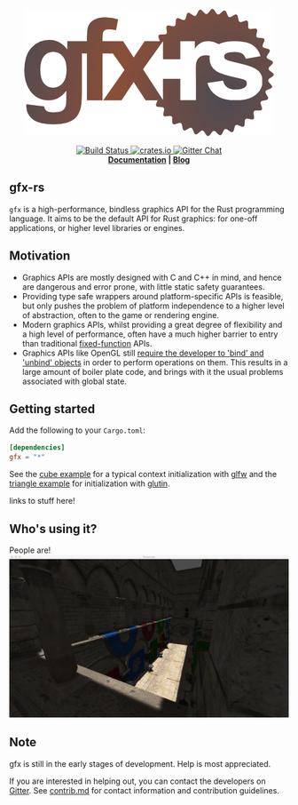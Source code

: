 <!--
    Copyright 2014 The Gfx-rs Developers.

    Licensed under the Apache License, Version 2.0 (the "License");
    you may not use this file except in compliance with the License.
    You may obtain a copy of the License at

        http://www.apache.org/licenses/LICENSE-2.0

    Unless required by applicable law or agreed to in writing, software
    distributed under the License is distributed on an "AS IS" BASIS,
    WITHOUT WARRANTIES OR CONDITIONS OF ANY KIND, either express or implied.
    See the License for the specific language governing permissions and
    limitations under the License.
-->
<p align="center">
  <img src="info/logo.png">
</p>
<p align="center">
  <a href="https://travis-ci.org/gfx-rs/gfx">
      <img src="https://img.shields.io/travis/gfx-rs/gfx/master.svg?style=flat-square" alt="Build Status">
  </a>
  <a href="https://crates.io/crates/gfx">
      <img src="http://meritbadge.herokuapp.com/gfx?style=flat-square" alt="crates.io">
  </a>
  <a href="https://gitter.im/gfx-rs/gfx">
    <img src="https://img.shields.io/badge/GITTER-join%20chat-green.svg?style=flat-square" alt="Gitter Chat">
  </a>
  <br>
  <strong><a href="http://gfx-rs.github.io/gfx/gfx/index.html">Documentation</a> | <a href="http://gfx-rs.github.io/">Blog</a> </strong>
</p>

## gfx-rs
`gfx` is a high-performance, bindless graphics API for the Rust programming language. It aims to be the default API for Rust graphics: for one-off applications, or higher level libraries or engines.

## Motivation

- Graphics APIs are mostly designed with C and C++ in mind, and hence are dangerous and error prone, with little static safety guarantees.
- Providing type safe wrappers around platform-specific APIs is feasible, but only pushes the problem of platform independence to a higher level of abstraction, often to the game or rendering engine.
- Modern graphics APIs, whilst providing a great degree of flexibility and a high level of performance, often have a much higher barrier to entry than traditional [fixed-function](https://en.wikipedia.org/wiki/Fixed-function) APIs.
- Graphics APIs like OpenGL still [require the developer to 'bind' and 'unbind' objects](http://www.arcsynthesis.org/gltut/Basics/Intro%20What%20is%20OpenGL.html#d0e887) in order to perform operations on them. This results in a large amount of boiler plate code, and brings with it the usual problems associated with global state.

## Getting started

Add the following to your `Cargo.toml`:

~~~toml
[dependencies]
gfx = "*"
~~~

See the [cube example](https://github.com/gfx-rs/gfx/tree/master/examples/cube) for a typical context
initialization with [glfw](https://github.com/PistonDevelopers/glfw-rs) and the [triangle example](https://github.com/gfx-rs/gfx/tree/master/examples/triangle) for initialization with [glutin](https://github.com/tomaka/glutin/).

links to stuff here!

## Who's using it?

People are!
![](https://raw.githubusercontent.com/csherratt/snowmew/master/.screenshot.jpg)

## Note

gfx is still in the early stages of development. Help is most appreciated.

If you are interested in helping out, you can contact the developers on [Gitter](https://gitter.im/gfx-rs/gfx). See [contrib.md](info/contrib.md) for contact information and contribution guidelines.
